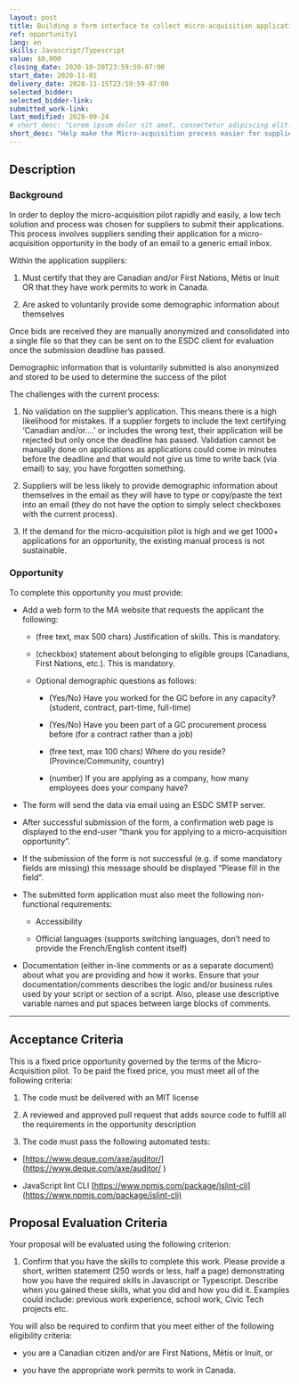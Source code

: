 ```yaml
---
layout: post
title: Building a form interface to collect micro-acquisition applications
ref: opportunity1
lang: en
skills: Javascript/Typescript
value: $0,000
closing_date: 2020-10-20T23:59:59-07:00
start_date: 2020-11-01
delivery_date: 2020-11-15T23:59:59-07:00
selected_bidder:
selected_bidder-link:
submitted_work-link:
last_modified: 2020-09-24
# short_desc: "Lorem ipsum dolor sit amet, consectetur adipiscing elit. Aliquam venenatis tincidunt ipsum et vulputate. Nunc ultricies, diam eget blandit ornare, purus libero dapibus turpis, vel faucibus felis est sed libero. In et erat in mi ultrices dapibus."
short_desc: "Help make the Micro-acquisition process easier for suppliers by building a form interface suppliers will use to submit applications. This form interface will replace the existing process of email submission."
---
```


## Description

### Background

<!-- Lorem ipsum dolor sit amet, consectetur adipiscing elit. Aliquam venenatis tincidunt ipsum et vulputate. Nunc ultricies, diam eget blandit ornare, purus libero dapibus turpis, vel faucibus felis est sed libero. In et erat in mi ultrices dapibus.

Interdum et malesuada fames ac ante ipsum primis in faucibus. Sed vitae tellus a erat efficitur posuere in efficitur lorem. Maecenas accumsan fringilla odio, quis aliquam est suscipit at. Nulla viverra lectus sed tortor imperdiet porttitor. Etiam sed tempus magna, non pulvinar mauris. Sed ultricies pharetra nibh nec gravida. Phasellus fringilla justo in semper finibus. Vestibulum eget nibh nec erat pharetra iaculis. In porta ipsum ac libero varius, vel condimentum metus vestibulum. Fusce scelerisque ut diam nec pulvinar. Aenean ipsum risus, sagittis sed euismod semper, varius eget augue. Mauris nec mi tincidunt, fringilla diam non, vulputate velit. Aenean in nunc turpis. Ut rutrum vehicula diam nec mattis. -->
In order to deploy the micro-acquisition pilot rapidly and easily, a low tech solution and process was chosen for suppliers to submit their applications.  This process involves suppliers sending their application for a micro-acquisition opportunity in the body of an email to a generic email inbox.

Within the application suppliers:

1. Must certify that they are Canadian and/or First Nations, Métis or Inuit OR that they have work permits to work in Canada.

2. Are asked to voluntarily provide some demographic information about themselves

Once bids are received they are manually anonymized and consolidated into a single file so that they can be sent on to the ESDC client for evaluation once the submission deadline has passed.

Demographic information that is voluntarily submitted is also anonymized and stored to be used to determine the success of the pilot

The challenges with the current process:

1. No validation on the supplier’s application.  This means there is a high likelihood for mistakes. If a supplier forgets to include the text certifying ‘Canadian and/or....’ or includes the wrong text, their application will be rejected but only once the deadline has passed.  Validation cannot be manually done on applications as applications could come in minutes before the deadline and that would not give us time to write back (via email) to say, you have forgotten something.

2. Suppliers will be less likely to provide demographic information about themselves in the email as they will have to type or copy/paste the text into an email (they do not have the option to simply select checkboxes with the current process).

3. If the demand for the micro-acquisition pilot is high and we get 1000+ applications for an opportunity, the existing manual process is not sustainable.

### Opportunity

<!-- Nam tincidunt suscipit magna a consequat. Fusce scelerisque erat nec nisl mollis aliquam. Integer quis risus cursus, laoreet enim non, vestibulum lorem. Sed non erat at mauris posuere ornare ut quis arcu. In at velit placerat, vehicula diam nec, scelerisque odio. Proin vel mi lobortis, malesuada neque fermentum, bibendum erat. Mauris ac erat a mauris ornare aliquet aliquam eget sapien. Mauris vel diam volutpat, ornare massa sed, porta justo. Etiam euismod nibh eget sapien dictum, ac commodo tellus interdum. Proin pretium lectus enim, eu tempus risus maximus sit amet. Nam blandit, massa eu vehicula ultricies, augue ex scelerisque nibh, sit amet varius lorem lacus non mi. Quisque auctor efficitur enim.

Nullam sed venenatis erat, sed fringilla odio. Vivamus lacinia feugiat scelerisque. Donec vestibulum rutrum nunc, eget finibus augue. Morbi laoreet dapibus purus, sed euismod elit tristique eget. Vestibulum sed nulla iaculis, tempus ante a, commodo erat. Aenean vitae sem scelerisque risus bibendum bibendum et semper tellus. Maecenas eget malesuada tellus. -->
To complete this opportunity you must provide:

- Add a web form to the MA website that requests the applicant the following:

  - (free text, max 500 chars) Justification of skills. This is mandatory.

  - (checkbox) statement about belonging to eligible groups (Canadians, First Nations, etc.). This is mandatory.

  - Optional demographic questions as follows:

    - (Yes/No) Have you worked for the GC before in any capacity? (student, contract, part-time, full-time)

    - (Yes/No) Have you been part of a GC procurement process before (for a contract rather than a job)

    - (free text, max 100 chars) Where do you reside? (Province/Community, country)

    - (number) If you are applying as a company, how many employees does your company have?

- The form will send the data via email using an ESDC SMTP server.

- After successful submission of the form, a confirmation web page is displayed to the end-user “thank you for applying to a micro-acquisition opportunity”.

- If the submission of the form is not successful (e.g. if some mandatory fields are missing) this message should be displayed “Please fill in the <field name> field”.

- The submitted form application must also meet the following non-functional requirements:

  - Accessibility

  - Official languages (supports switching languages, don’t need to provide the French/English content itself)
  
- Documentation (either in-line comments or as a separate document) about what you are providing and how it works.  Ensure that your documentation/comments describes the logic and/or business rules used by your script or section of a script. Also, please use descriptive variable names and put spaces between large blocks of comments.

<hr/>

## Acceptance Criteria

<!-- Nullam sed venenatis erat, sed fringilla odio. Vivamus lacinia feugiat scelerisque. Donec vestibulum rutrum nunc, eget finibus augue. Morbi laoreet dapibus purus, sed euismod elit tristique eget. Vestibulum sed nulla iaculis, tempus ante a, commodo erat. Aenean vitae sem scelerisque risus bibendum bibendum et semper tellus. Maecenas eget malesuada tellus.

1. criteria 1
2. criteria 2
3. criteria 3 -->

This is a fixed price opportunity governed by the terms of the Micro-Acquisition pilot. To be paid the fixed price, you must meet all of the following criteria:

1. The code must be delivered with an MIT license

2. A reviewed and approved pull request that adds source code to fulfill all the requirements in the opportunity description

3. The code must pass the following automated tests:

- [https://www.deque.com/axe/auditor/](https://www.deque.com/axe/auditor/ )

- JavaScript lint CLI [https://www.npmjs.com/package/jslint-cli](https://www.npmjs.com/package/jslint-cli)

## Proposal Evaluation Criteria

<!-- Nullam sed venenatis erat, sed fringilla odio. Vivamus lacinia feugiat scelerisque. Donec vestibulum rutrum nunc, eget finibus augue. Morbi laoreet dapibus purus, sed euismod elit tristique eget. Vestibulum sed nulla iaculis, tempus ante a, commodo erat. Aenean vitae sem scelerisque risus bibendum bibendum et semper tellus. Maecenas eget malesuada tellus.

1. criteria 1
2. criteria 2
3. criteria 3 -->

Your proposal will be evaluated using the following criterion:

1. Confirm that you have the skills to complete this work. Please provide a short, written statement (250 words or less, half a page) demonstrating how you have the required skills in Javascript or Typescript. Describe when you gained these skills, what you did and how you did it. Examples could include: previous work experience, school work, Civic Tech projects etc.

You  will also be required to confirm that you meet either of the following eligibility criteria:

- you are a Canadian citizen and/or are First Nations, Métis or Inuit, or

- you have the appropriate work permits to work in Canada.
